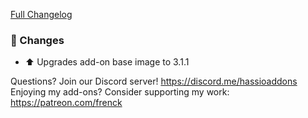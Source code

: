 [Full Changelog][changelog]

### :hammer: Changes

- :arrow_up: Upgrades add-on base image to 3.1.1

[changelog]: https://github.com/hassio-addons/addon-spotify-connect/compare/v0.5.1...v0.5.2

Questions? Join our Discord server! https://discord.me/hassioaddons
Enjoying my add-ons? Consider supporting my work: https://patreon.com/frenck